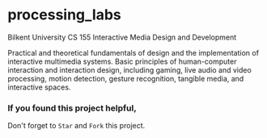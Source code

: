 # processing_labs
Bilkent University CS 155 Interactive Media Design and Development

Practical and theoretical fundamentals of design and the implementation of interactive multimedia systems. Basic principles of human-computer interaction and interaction design, including gaming, live audio and video processing, motion detection, gesture recognition, tangible media, and interactive spaces.

### If you found this project helpful, 
Don't forget to `Star` and `Fork` this project.
